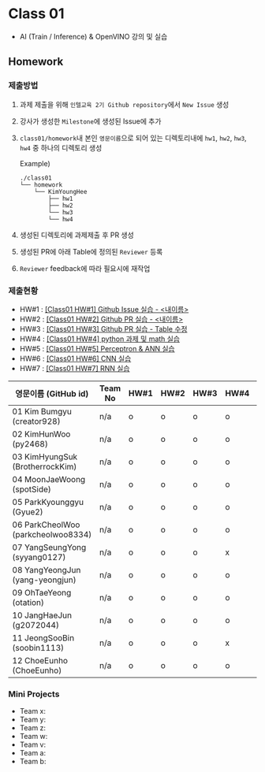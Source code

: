 # Class 01

* AI (Train / Inference) & OpenVINO 강의 및 실습

## Homework

### 제출방법

1. 과제 제출을 위해 `인텔교육 2기 Github repository`에서 `New Issue` 생성

2. 강사가 생성한 `Milestone`에 생성된 Issue에 추가 

3. `class01/homework`내 본인 `영문이름`으로 되어 있는 디렉토리내에 `hw1`, `hw2`, `hw3`, `hw4` 중 하나의 디렉토리 생성

    Example)
    ```
    ./class01
    └── homework
        └── KimYoungHee
            ├── hw1
            ├── hw2
            └── hw3
            └── hw4
    ```

4. 생성된 디렉토리에 과제제출 후 PR 생성

5. 생성된 PR에 아래 Table에 정의된 `Reviewer` 등록

6. `Reviewer` feedback에 따라 필요시에 재작업

### 제출현황

* HW#1 : [[Class01 HW#1] Github Issue 실습 - <내이름>](https://github.com/pskcci/DX-01/issues/1)
* HW#2 : [[Class01 HW#2] Github PR 실습 - <내이름>](https://github.com/pskcci/DX-01/issues/2)
* HW#3 : [[Class01 HW#3] Github PR 실습 - Table 수정](https://github.com/pskcci/DX-01/issues/3)
* HW#4 : [[Class01 HW#4] python 과제 및 math 실습](https://github.com/pskcci/DX-01/issues/4)
* HW#5 : [[Class01 HW#5] Perceptron & ANN 실습](https://github.com/pskcci/DX-01/issues/5)
* HW#6 : [[Class01 HW#6] CNN 실습](https://github.com/pskcci/DX-01/issues/6)
* HW#7 : [[Class01 HW#7] RNN 실습](https://github.com/pskcci/DX-01/issues/7)

| 영문이름 (GitHub id)                 | Team No | HW#1 | HW#2 | HW#3 | HW#4 | HW#5 | HW#6 | HW#7 | Reviewer |
|-------------------------------------|---------|------|------|------|------|------|------|------|----------|
| 01 Kim Bumgyu (creator928)          |   n/a   |  o   |  o   |  o   |  o   |  o   |  o   |  o   | J-WBaek |
| 02 KimHunWoo (py2468)               |   n/a   |  o   |  o   |  o   |  o   |  o   |  o   |  x   | J-WBaek |
| 03 KimHyungSuk (BrotherrockKim)     |   n/a   |  o   |  o   |  o   |  o   |  o   |  o   |  o   | J-WBaek |
| 04 MoonJaeWoong (spotSide)          |   n/a   |  o   |  o   |  o   |  o   |  o   |  o   |  o   | J-WBaek |
| 05 ParkKyounggyu (Gyue2)            |   n/a   |  o   |  o   |  o   |  o   |  o   |  o   |  o   | J-WBaek |
| 06 ParkCheolWoo (parkcheolwoo8334)  |   n/a   |  o   |  o   |  o   |  o   |  o   |  o   |  x   | J-WBaek |
| 07 YangSeungYong (syyang0127)       |   n/a   |  o   |  o   |  o   |  x   |  o   |  x   |  x   | J-WBaek |
| 08 YangYeongJun (yang-yeongjun)     |   n/a   |  o   |  o   |  o   |  o   |  o   |  o   |  o   | J-WBaek |
| 09 OhTaeYeong (otation)             |   n/a   |  o   |  o   |  o   |  o   |  o   |  o   |  o   | J-WBaek |
| 10 JangHaeJun (g2072044)            |   n/a   |  o   |  o   |  o   |  o   |  o   |  o   |  o   | J-WBaek |
| 11 JeongSooBin (soobin1113)         |   n/a   |  o   |  o   |  o   |  x   |  x   |  x   |  x   | J-WBACK |
| 12 ChoeEunho (ChoeEunho)            |   n/a   |  o   |  o   |  o   |  o   |  o   |  o   |  o   | J-WBaek |


### Mini Projects

* Team x:
* Team y:
* Team z:
* Team w:
* Team v:
* Team a:
* Team b:

